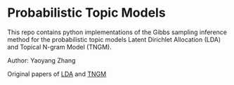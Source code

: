 # Probabilistic Topic Models
This repo contains python implementations of the Gibbs sampling inference method for the probabilistic topic models Latent Dirichlet Allocation (LDA) and Topical N-gram Model (TNGM).

Author: Yaoyang Zhang

Original papers of [LDA](http://www.cs.columbia.edu/~blei/papers/BleiNgJordan2003.pdf) and [TNGM](https://pdfs.semanticscholar.org/01de/ebfc9e8ab895385a12cbe15545acb2186601.pdf)

